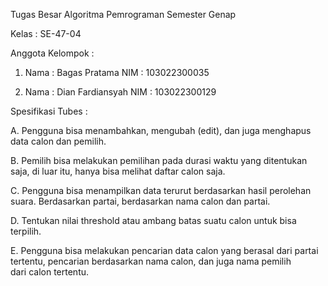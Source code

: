 Tugas Besar Algoritma Pemrograman Semester Genap

Kelas : SE-47-04

Anggota Kelompok :
1. Nama : Bagas Pratama
   NIM  : 103022300035
   
3. Nama : Dian Fardiansyah
   NIM  : 103022300129

Spesifikasi Tubes :

A. Pengguna bisa menambahkan, mengubah (edit), dan juga menghapus data calon dan pemilih.

B. Pemilih bisa melakukan pemilihan pada durasi waktu yang ditentukan saja, di luar itu, hanya bisa melihat daftar calon saja.

C. Pengguna bisa menampilkan data terurut berdasarkan hasil perolehan suara. Berdasarkan partai, berdasarkan nama calon dan partai.

D. Tentukan nilai threshold atau ambang batas suatu calon untuk bisa terpilih.

E. Pengguna bisa melakukan pencarian data calon yang berasal dari partai tertentu, pencarian berdasarkan nama calon, dan juga nama pemilih dari calon tertentu.
